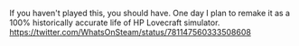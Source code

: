 If you haven't played this, you should have. One day I plan to remake it as a 100% historically accurate life of HP Lovecraft simulator. https://twitter.com/WhatsOnSteam/status/781147560333508608